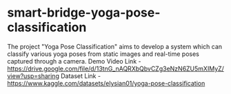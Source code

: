 # smart-bridge-yoga-pose-classification
The project "Yoga Pose Classification" aims to develop a system which can classify various yoga poses from static images and real-time poses captured through a camera.
Demo Video Link - https://drive.google.com/file/d/13tnG_nAQRXbQbvCZg3eNzN6ZU5mXIMyZ/view?usp=sharing
Dataset Link - https://www.kaggle.com/datasets/elysian01/yoga-pose-classification
